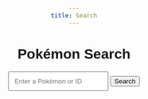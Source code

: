 ```yaml
---
title: Search
---
```

<html lang="en">
<head>
    <meta charset="UTF-8">
    <meta name="viewport" content="width=device-width, initial-scale=1.0">
    <title>Pokémon Search</title>
    <style>
        body {
            font-family: Arial, sans-serif;
            text-align: center;
        }
        #search-input {
            padding: 10px;
        }
        #pokemon-info {
            display: none;
        }
    </style>
</head>
<body>
    <h1>Pokémon Search</h1>
    <input type="text" id="search-input" placeholder="Enter a Pokémon or ID">
    <button onclick="searchPokemon()">Search</button>
    <div id="pokemon-info">
        <h2 id="pokemon-name"></h2>
        <img id="pokemon-image" width="200" height="200">
        <p id="pokemon-types"></p>
        <p id="pokemon-abilities"></p>
    </div>
    <script>
        async function searchPokemon() {
            const searchInput = document.getElementById("search-input").value;
            const response = await fetch(`https://pokeapi.co/api/v2/pokemon/${searchInput.toLowerCase()}`);
            const data = await response.json();
            if (response.status === 200) {
                const name = data.name;
                const image = data.sprites.front_default;
                const types = data.types.map(type => type.type.name).join(", ");
                const abilities = data.abilities.map(ability => ability.ability.name).join(", ");
                document.getElementById("pokemon-name").textContent = name;
                document.getElementById("pokemon-image").src = image;
                document.getElementById("pokemon-types").textContent = `Type(s): ${types}`;
                document.getElementById("pokemon-abilities").textContent = `Abilities: ${abilities}`;
                document.getElementById("pokemon-info").style.display = "block";
            } else {
                alert("Pokemon not found!");
            }
        }
    </script>
</body>
</html>
